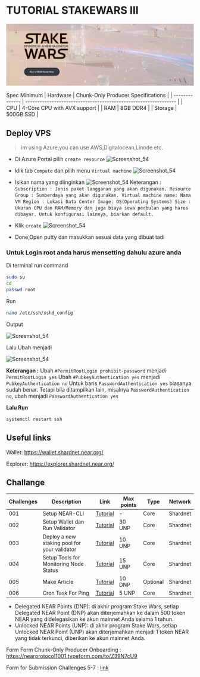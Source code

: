 # TUTORIAL STAKEWARS III

<p align="center">
<img src="https://github.com/edibavus/testnet/blob/main/stakewars%20III/image/banner.jpg?raw=true"  width="600px"/>
<p>

Spec Minimum
| Hardware       | Chunk-Only Producer  Specifications                                   |
| -------------- | ---------------------------------------------------------------       |
| CPU            | 4-Core CPU with AVX support                                           |
| RAM            | 8GB DDR4                                                              |
| Storage        | 500GB SSD                                                             |
 
## Deploy VPS
> im using Azure,you can use AWS,Digitalocean,Linode etc.

- Di Azure Portal pilih `create resource`
 ![Screenshot_54](https://cybernauts.web.id/wp-content/uploads/2022/01/11.png)
 
- klik tab `Compute` dan pilih menu `Virtual machine`
 ![Screenshot_54](https://cybernauts.web.id/wp-content/uploads/2022/01/image-4.png)
 
- Isikan nama yang diinginkan 
![Screenshot_54](https://cybernauts.web.id/wp-content/uploads/2022/01/image-7.png) 
Keterangan :
`
Subscription : Jenis paket langganan yang akan digunakan.
Resource Group : Sumberdaya yang akan digunakan.
Virtual machine name: Nama VM
Region : Lokasi Data Center
Image: OS(Operating Systems)
Size : Ukuran CPU dan RAM/Memory dan juga biaya sewa perbulan yang harus dibayar.
Untuk konfigurasi lainnya, biarkan default.`


- Klik `create`
![Screenshot_54](https://cybernauts.web.id/wp-content/uploads/2022/01/image-8-1024x595.png)
- Done,Open putty dan masukkan sesuai data yang dibuat tadi

### Untuk Login root anda harus mensetting dahulu azure anda
Di terminal run command
```bash
sudo su
cd
passwd root
```

Run
```bash
nano /etc/ssh/sshd_config

```
Output
 
 
![Screenshot_54](https://1.bp.blogspot.com/-pv4fTx0b9rQ/XzdmV9i_VPI/AAAAAAAAE7k/1LAAjZUkLEs8I4QKob3XHm67AbJgOdrlwCLcBGAsYHQ/w640-h551/permit%2Broot%2Blogin.png)

Lalu Ubah menjadi


![Screenshot_54](https://1.bp.blogspot.com/-es-U1WWiY38/XzdmcNKgD3I/AAAAAAAAE7o/5_msRds5uf0Mg9c59zO37pDu7tY5a4BRACLcBGAsYHQ/w640-h551/permit%2Broot%2Blogin%2Byes.png)

**Keterangan :**
Ubah `#PermitRootLogin prohibit-password` menjadi `PermitRootLogin yes`
Ubah `#PubkeyAuthentication yes` menjadi `PubkeyAuthentication no`
Untuk baris `PasswordAuthentication yes` biasanya sudah benar. Tetapi bila ditampilkan lain, misalnya `PasswordAuthentication no`, ubah menjadi `PasswordAuthentication yes`

**Lalu Run**
```bash
systemctl restart ssh
```

## Useful links

Wallet: https://wallet.shardnet.near.org/

Explorer: https://explorer.shardnet.near.org/

## Challange

| Challenges | Description                             | Link                                                                              | Max points       | Type     | Network |
| ---------- | ------------------------------------- | --------------------------------------------------------------------------------- | ---------------- | -------- | -------------- |
| 001        | Setup NEAR-CLI                        | [Tutorial](https://github.com/edibavus/testnet/blob/main/stakewars%20III/challange/1.md) | \-               | Core     | Shardnet       |
| 002        | Setup Wallet dan Run Validator        | [Tutorial](https://github.com/edibavus/testnet/blob/main/stakewars%20III/challange/2.md) | 30 UNP           | Core     | Shardnet       |
| 003        | Deploy a new staking pool for your validator                 | [Tutorial](https://github.com/edibavus/testnet/blob/main/stakewars%20III/challange/3.md) | 10 UNP           | Core     | Shardnet       |
| 004        | Setup Tools for Monitoring Node Status        | [Tutorial](https://github.com/edibavus/testnet/blob/main/stakewars%20III/challange/4.md) | 15 UNP           | Core     | Shardnet       |
| 005        | Make Article            | [Tutorial](https://github.com/near/stakewars-iii/blob/main/challenges/005.md "Tutorial") | 10 DNP           | Optional | Shardnet       |
| 006        | Cron Task For Ping  | [Tutorial](https://github.com/edibavus/testnet/blob/main/stakewars%20III/challange/6.md) | 5 UNP            | Core     | Shardnet       |

* Delegated NEAR Points (DNP): di akhir program Stake Wars, setiap Delegated NEAR Point (DNP) akan diterjemahkan ke dalam 500 token NEAR yang didelegasikan ke akun mainnet Anda selama 1 tahun.
* Unlocked NEAR Points (UNP): di akhir program Stake Wars, setiap Unlocked NEAR Point (UNP) akan diterjemahkan menjadi 1 token NEAR yang tidak terkunci, diberikan ke akun mainnet Anda.





Form
Form Chunk-Only Producer Onboarding : https://nearprotocol1001.typeform.com/to/Z39N7cU9

Form for Submission Challenges 5-7	: [link](https://docs.google.com/forms/d/e/1FAIpQLScp9JEtpk1Fe2P9XMaS9Gl6kl9gcGVEp3A5vPdEgxkHx3ABjg/viewform "Form for Submission Challenges 5-7")
